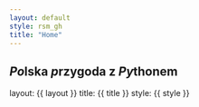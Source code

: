 ```yaml
---
layout: default
style: rsm_gh
title: "Home"
---
```


## *Po*lska *p*rzygoda z *Py*thonem

layout: {{ layout }}
title: {{ title }}
style: {{ style }}